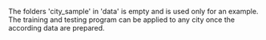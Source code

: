 The folders 'city_sample' in 'data' is empty and is used only for an example. The training and testing program can be applied to any city once the according data are prepared.
